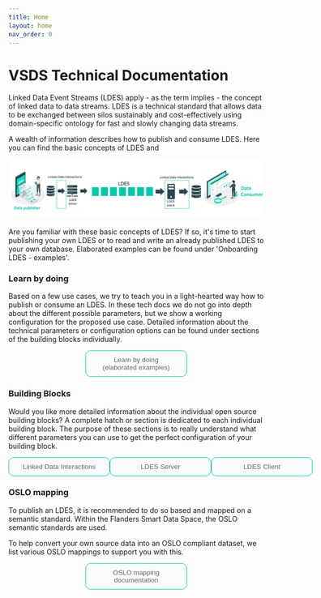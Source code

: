 ```yaml
---
title: Home
layout: home
nav_order: 0
---
```


# VSDS Technical Documentation


Linked Data Event Streams (LDES) apply - as the term implies - the concept of linked data to data streams. LDES is a technical standard that allows data to be exchanged between silos sustainably and cost-effectively using domain-specific ontology for fast and slowly changing data streams.

A wealth of information describes how to publish and consume LDES. Here you can find the basic concepts of LDES and 

![Alt text](image-1.png)

Are you familiar with these basic concepts of LDES? If so, it's time to start publishing your own LDES or to read and write an already published LDES to your own database. Elaborated examples can be found under 'Onboarding LDES - examples'. 


### Learn by doing

Based on a few use cases, we try to teach you in a light-hearted way how to publish or consume an LDES. In these tech docs we do not go into depth about the different possible parameters, but we show a working configuration for the proposed use case. Detailed information about the technical parameters or configuration options can be found under sections of the building blocks individually.

<div style="display: flex; justify-content: space-around;">


<a href="https://github.com/Informatievlaanderen/VSDS-Onboarding-Example">
<button style="background-color: #fafbfc; color: #666666; padding: 10px 20px; width: 200px; border: 0.3px solid rgb(0, 200, 171); border-radius: 10px; cursor: pointer;">
        Learn by doing (elaborated examples)
    </button>
</a>
</div>


### Building Blocks

Would you like more detailed information about the individual open source building blocks? A complete hatch or section is dedicated to each individual building block. The purpose of these sections is to really understand what different parameters you can use to get the perfect configuration of your building block.

<div style="display: flex; justify-content: space-around;">


<a href="https://informatievlaanderen.github.io/VSDS-Linked-Data-Interactions/">
<button style="background-color: #fafbfc; color: #666666; padding: 10px 20px; width: 200px; border: 0.3px solid rgb(0, 200, 171); border-radius: 10px; cursor: pointer;">
    Linked Data Interactions
</button></a>

<a href="https://informatievlaanderen.github.io/VSDS-LDESServer4J/">
<button style="background-color: #fafbfc; color: #666666; padding: 10px 20px; width: 200px; border: 0.3px solid rgb(0, 200, 171); border-radius: 10px; cursor: pointer;">
        LDES Server
    </button></a>

<a href="https://informatievlaanderen.github.io/VSDS-Linked-Data-Interactions/ldio/ldio-inputs/ldio-ldes-client">
<button style="background-color: #fafbfc; color: #666666; padding: 10px 20px; width: 200px; border: 0.3px solid rgb(0, 200, 171); border-radius: 10px; cursor: pointer;">
        LDES Client
    </button></a>

</div>



### OSLO mapping

To publish an LDES, it is recommended to do so based and mapped on a semantic standard. Within the Flanders Smart Data Space, the OSLO semantic standards are used.

To help convert your own source data into an OSLO compliant dataset, we list various OSLO mappings to support you with this.

<div style="display: flex; justify-content: space-around;">


<a href="https://informatievlaanderen.github.io/OSLO-mapping/">
<button style="background-color: #fafbfc; color: #666666; padding: 10px 20px; width: 200px; border: 0.3px solid rgb(0, 200, 171); border-radius: 10px; cursor: pointer;">
        OSLO mapping documentation
    </button>
</a>

</div>